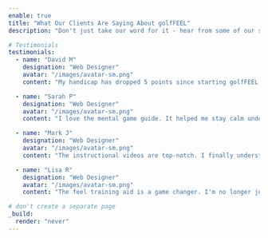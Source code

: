 ```yaml
---
enable: true
title: "What Our Clients Are Saying About golfFEEL"
description: "Don't just take our word for it - hear from some of our satisfied customers!  Check out some of our testimonials below to see what others are saying about golfFEEL."

# Testimonials
testimonials:
  - name: "David M"
    designation: "Web Designer"
    avatar: "/images/avatar-sm.png"
    content: "My handicap has dropped 5 points since starting golfFEEL. The drills are easy to follow and the feel method really works. I'm hitting the ball so much better now"

  - name: "Sarah P"
    designation: "Web Designer"
    avatar: "/images/avatar-sm.png"
    content: "I love the mental game guide. It helped me stay calm under pressure and my scores show it. This package is worth every penny"

  - name: "Mark J"
    designation: "Web Designer"
    avatar: "/images/avatar-sm.png"
    content: "The instructional videos are top-notch. I finally understand the fundamentals and feel confident stepping onto the course. My friends can't believe the improvement."

  - name: "Lisa R"
    designation: "Web Designer"
    avatar: "/images/avatar-sm.png"
    content: "The feel training aid is a game changer. I'm no longer just thinking about my swing; my body is doing the work. My ball striking has improved dramatically."

# don't create a separate page
_build:
  render: "never"
---
```



